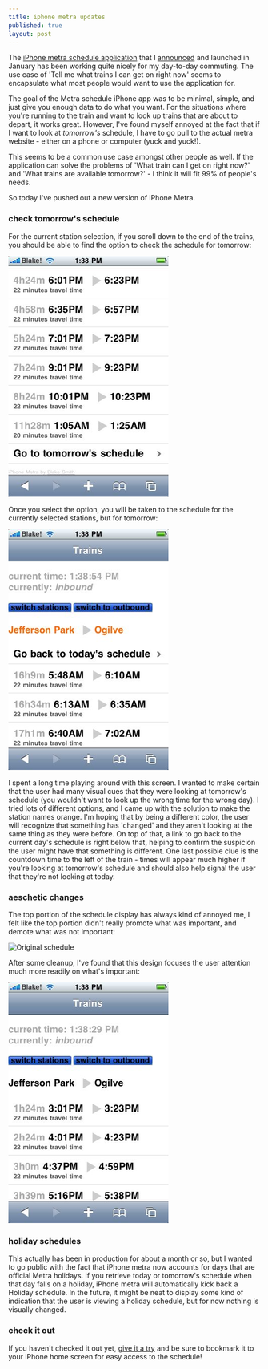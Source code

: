 ```yaml
---
title: iphone metra updates
published: true
layout: post
---
```


The [iPhone metra schedule application](http://metra.blakesmith.me) that
I
[announced](/2010/01/06/launched-iphone-metra-app-for-train-schedule.html)
and launched in January has been working quite nicely for my day-to-day
commuting. The use case of 'Tell me what trains I can get on right now'
seems to encapsulate what most people would want to use the application
for.

The goal of the Metra schedule iPhone app was to be minimal, simple, and
just give you enough data to do what you want. For the situations where
you're running to the train and want to look up trains that are about to
depart, it works great. However, I've found myself annoyed at the fact
that if I want to look at _tomorrow's_ schedule, I have to go pull to
the actual metra website - either on a phone or computer (yuck and
yuck!).

This seems to be a common use case amongst other people as well. If the
application can solve the problems of 'What train can I get on right
now?' and 'What trains are available tomorrow?' - I think it will fit
99% of people's needs.

So today I've pushed out a new version of iPhone Metra.

### check tomorrow's schedule

For the current station selection, if you scroll down to the end of the
trains, you should be able to find the option to check the schedule for
tomorrow:

![Link to tomorrow](/images/metra_go_tomorrow.jpg)

Once you select the option, you will be taken to the schedule for the
currently selected stations, but for tomorrow:

![Tomorrow's schedule](/images/metra_tomorrow.jpg)

I spent a long time playing around with this screen. I wanted to make
certain that the user had many visual cues that they were looking at
tomorrow's schedule (you wouldn't want to look up the wrong time for the
wrong day). I tried lots of different options, and I came up with the
solution to make the station names orange. I'm hoping that by being a
different color, the user will recognize that something has 'changed'
and they aren't looking at the same thing as they were before. On top of
that, a link to go back to the current day's schedule is right below
that, helping to confirm the suspicion the user might have that
something is different. One last possible clue is the countdown time to
the left of the train - times will appear much higher if you're looking
at tomorrow's schedule and should also help signal the user that they're
not looking at today.

### aeschetic changes

The top portion of the schedule display has always kind of annoyed me, I
felt like the top portion didn't really promote what was important, and
demote what was not important:

![Original
schedule](/images/metra_schedule.jpg)

After some cleanup, I've found that this design focuses the user
attention much more readily on what's important:

![New schedule](/images/metra_blue_buttons.jpg)

### holiday schedules

This actually has been in production for about a month or so, but I
wanted to go public with the fact that iPhone metra now accounts for
days that are official Metra holidays. If you retrieve today or
tomorrow's schedule when that day falls on a holiday, iPhone metra will
automatically kick back a Holiday schedule. In the future, it might be
neat to display some kind of indication that the user is viewing a
holiday schedule, but for now nothing is visually changed.

### check it out

If you haven't checked it out yet, [give it a
try](http://metra.blakesmith.me) and be sure to bookmark it to your
iPhone home screen for easy access to the schedule!
